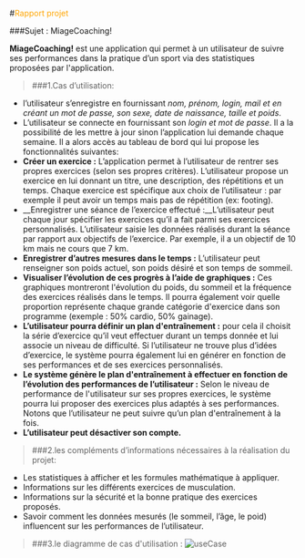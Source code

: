#<span style="color:orange">Rapport projet</span>
 
 
###Sujet : MiageCoaching!

__MiageCoaching!__ est une application qui permet à un utilisateur de suivre ses performances dans la pratique d’un sport via des statistiques proposées par l'application.


>###1.Cas d’utilisation:
   
* l’utilisateur s’enregistre en fournissant _nom, prénom, login, mail et en créant un mot de passe,  son sexe, date de naissance, taille et poids_.
* L’utilisateur se connecte en fournissant son _login et mot de passe_. Il a la possibilité de les mettre à jour sinon l’application lui demande chaque semaine.
Il a alors accès au tableau de bord qui lui propose les fonctionnalités suivantes:
 * __Créer un exercice :__ L’application permet  à l’utilisateur de rentrer ses propres exercices (selon ses propres critères). L’utilisateur propose un exercice en lui donnant un titre, une description, des répétitions et un temps. Chaque exercice est spécifique aux choix de l’utilisateur : par exemple il peut avoir un temps mais pas de répétition (ex: footing).
 * __Enregistrer une séance de l’exercice effectué :__L’utilisateur peut chaque jour spécifier les exercices qu’il a fait parmi ses exercices personnalisés. L’utilisateur saisie les données réalisés durant la séance par rapport aux objectifs de l’exercice. Par exemple, il a un objectif de 10 km mais ne cours que 7 km.
 * __Enregistrer d’autres mesures dans le temps :__ L’utilisateur peut renseigner son poids actuel, son poids désiré et son temps de sommeil.
 * __Visualiser l’évolution de ces progrès à l’aide de graphiques :__ Ces graphiques montreront l'évolution du poids, du sommeil et la fréquence des exercices réalisés dans le temps. Il pourra également voir quelle proportion représente chaque grande catégorie d'exercice dans son programme (exemple : 50% cardio, 50% gainage).
 * __L’utilisateur pourra définir un plan d'entraînement :__ pour cela il choisit la série d’exercice qu’il veut effectuer durant un temps donnée et lui associe un niveau de difficulté. Si l’utilisateur  ne trouve plus d’idées d’exercice, le système pourra également lui en générer en fonction de ses performances et de ses exercices personnalisés.
 * __Le système génère le plan d'entraînement à effectuer en fonction de l’évolution des performances de l’utilisateur :__ Selon le niveau de performance de l'utilisateur sur ses propres exercices, le système pourra lui proposer des exercices plus adaptés à ses performances. Notons que l’utilisateur ne peut suivre qu’un plan d'entraînement à la fois. 
 * __L’utilisateur peut désactiver son compte.__


>###2.les compléments d’informations nécessaires à la réalisation du projet:

* Les statistiques à afficher et les formules mathématique à appliquer.
* Informations sur les différents exercices de musculation.
* Informations sur la sécurité et la bonne pratique des exercices proposés.
* Savoir comment les données mesurés (le sommeil, l’âge, le poid)  influencent sur les performances de l’utilisateur.

>###3.le diagramme de cas d'utilisation :
![useCase](http://img4.hostingpics.net/pics/561602UseCase.png)





